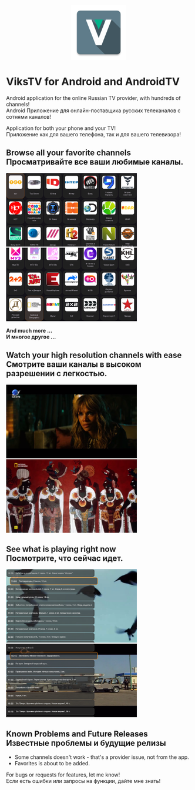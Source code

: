 
<div align="center">
    <img src="./images/ic_launcher.webp" height="150" />
</div>

# ViksTV for Android and AndroidTV

Android application for the online Russian TV provider, with hundreds of channels! <br>
Android Приложение для онлайн-поставщика русских телеканалов с сотнями каналов!

Application for both your phone and your TV! <br>
Приложение как для вашего телефона, так и для вашего телевизора!


<h2>
    Browse all your favorite channels <br>
    Просматривайте все ваши любимые каналы.
</h2>
<p float="left">
    <img src="./images/Screenshot_1728836792.png" height="200" />
    <img src="./images/Screenshot_1728836803.png" height="200" />
</p>
<b>
    And much more ... <br>
    И многое другое ...
</b>


<h2>
    Watch your high resolution channels with ease <br>
    Смотрите ваши каналы в высоком разрешении с легкостью.
</h2>
<p float="left">
    <img src="./images/Screenshot_1728836817.png" height="200" />
    <img src="./images/Screenshot_1728836872.png" height="200" />
</p>


<h2>
    See what is playing right now <br>
    Посмотрите, что сейчас идет.
</h2>
<p float="left">
  <img src="./images/Screenshot_1728836958.png" height="200" />
  <img src="./images/Screenshot_1728836847.png" height="200" />
</p>


<h2>
    Known Problems and Future Releases <br>
    Известные проблемы и будущие релизы
</h2>

 * Some channels doesn't work - that's a provider issue, not from the app.
 * Favorites is about to be added.

For bugs or requests for features, let me know! <br>
Если есть ошибки или запросы на функции, дайте мне знать!